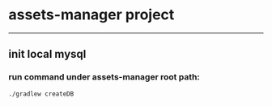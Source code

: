 # assets-manager project  
---------------------------------------
## init local mysql  
### run command under assets-manager root path:  
``./gradlew createDB``  
